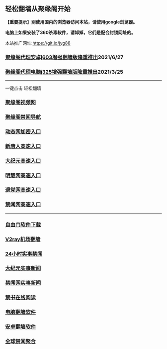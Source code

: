 ## 轻松翻墙从聚缘阁开始

**【重要提示】别使用国内的浏览器访问本站，请使用google浏览器。**

**电脑上如果安装了360杀毒软件，请卸掉，它们是配合封锁网址的。**

本站推广网址:https://git.io/jyg88

### [聚缘阁代理安卓j603增强翻墙版隆重推出](https://gitlab.com/juyuange/2/-/raw/master/j603.apk)2021/6/27

### [聚缘阁代理电脑j325增强翻墙版隆重推出](https://gitlab.com/juyuange/2/-/raw/master/j325dn.rar)2021/3/25


***

一键点击 轻松翻墙

### [聚缘阁视频网](http://r1.rundata.info/v1)


### [聚缘阁禁闻导航](http://r1.rundata.info/h1)


### [动态网加密入口](http://r1.rundata.info/3/zzz/f444t)

### [新唐人高速入口](http://r1.rundata.info/3/zzz/f5t)

### [大纪元高速入口](http://r1.rundata.info/3/zzz/f7t)

### [明慧网高速入口](http://r1.rundata.info/3/zzz/f3t)

### [退党网高速入口](http://r1.rundata.info/3/zzz/f8t)

### [禁闻网高速入口](http://r1.rundata.info/3/zzz/e16f)



***


### [自由门软件下载](https://git.io/skyfree)

### [V2ray机场翻墙](https://github.com/bannedbook/fanqiang/wiki/V2ray%E6%9C%BA%E5%9C%BA)

### [24小时实事禁闻](https://github.com/fyvn2199/djy/blob/master/gb/n24hr.md?dfh#1)

### [大纪元实事新闻](https://github.com/fyvn2199/djy/blob/master/gb/nsc413.md?dfh#1)

### [禁闻网实事新闻](https://github.com/fqnews/bnews)

### [禁书在线阅读](https://github.com/txyzum203/djy/blob/master/gb/9p.md?flntdtv#1)

### [电脑翻墙软件](https://github.com/Alvin9999/new-pac/wiki)

### [安卓翻墙软件](https://git.io/afq)

### [全球禁闻聚合](https://github.com/gfw-breaker/banned-news1/blob/master/README.md)












